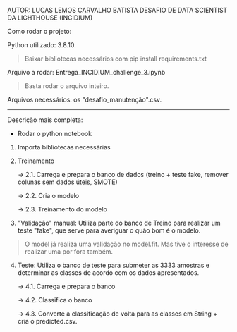 AUTOR: LUCAS LEMOS CARVALHO BATISTA
DESAFIO DE DATA SCIENTIST DA LIGHTHOUSE (INCIDIUM)

Como rodar o projeto:

Python utilizado: 3.8.10. 
> Baixar bibliotecas necessários com pip install requirements.txt

Arquivo a rodar: Entrega_INCIDIUM_challenge_3.ipynb
> Basta rodar o arquivo inteiro.

Arquivos necessários: os "desafio_manutenção".csv. 

-------------------------------------------------

Descrição mais completa:

- Rodar o python notebook

1. Importa bibliotecas necessárias
 
2. Treinamento

	-> 2.1. Carrega e prepara o banco de dados (treino + teste fake, remover colunas sem dados úteis, SMOTE)

	-> 2.2. Cria o modelo

	-> 2.3. Treinamento do modelo

3. "Validação" manual: Utiliza parte do banco de Treino para realizar um teste "fake", que serve para averiguar o quão bom é o modelo.
> O model já realiza uma validação no model.fit. Mas tive o interesse de realizar uma por fora também.

4. Teste: Utiliza o banco de teste para submeter as 3333 amostras e determinar as classes de acordo com os dados apresentados.

	-> 4.1. Carrega e prepara o banco

	-> 4.2. Classifica o banco

	-> 4.3. Converte a classificação de volta para as classes em String + cria o predicted.csv.
